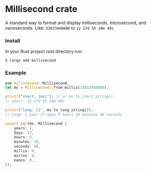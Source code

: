 # Millisecond crate

A standard way to format and display milliseconds, microsecond, and nanoseconds.
Like: `33023448000` to `1y 17d 5h 10m 48s`

### Install

In your Rust project root directory run:

```shell
$ cargo add millisecond
```

### Example

```rust
use millisecond::Millisecond;
let ms = Millisecond::from_millis(33023448000);

print!("short: {ms}"); // or ms.to_short_string()
// short: 1y 17d 5h 10m 48s

print!("long: {}", ms.to_long_string());
// long: 1 year 17 days 5 hours 10 minutes 48 seconds

assert_eq!(ms, Millisecond {
    years: 1,
    days: 17,
    hours: 5,
    minutes: 10,
    seconds: 48,
    millis: 0,
    micros: 0,
    nanos: 0,
});
```
